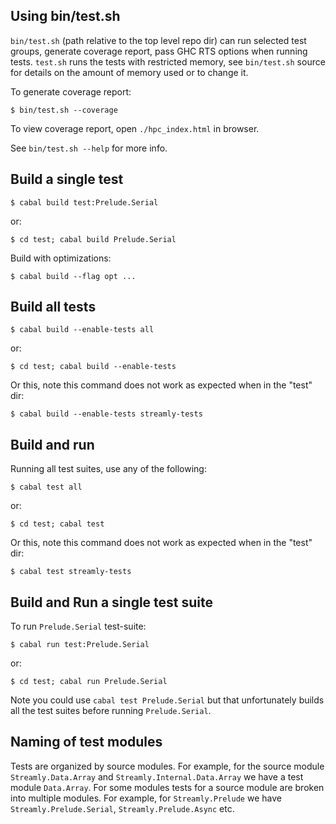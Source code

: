 ## Using bin/test.sh

`bin/test.sh` (path relative to the top level repo dir) can run selected
test groups, generate coverage report, pass GHC RTS options when
running tests. `test.sh` runs the tests with restricted memory, see
`bin/test.sh` source for details on the amount of memory used or to change it.

To generate coverage report:

```
$ bin/test.sh --coverage
```

To view coverage report, open `./hpc_index.html` in browser.

See `bin/test.sh --help` for more info.

## Build a single test

```
$ cabal build test:Prelude.Serial
```

or:

```
$ cd test; cabal build Prelude.Serial
```

Build with optimizations:

```
$ cabal build --flag opt ...
```

## Build all tests

```
$ cabal build --enable-tests all
```

or:

```
$ cd test; cabal build --enable-tests
```

Or this, note this command does not work as expected when in the "test" dir:

```
$ cabal build --enable-tests streamly-tests
```

## Build and run

Running all test suites, use any of the following:

```
$ cabal test all
```

or:

```
$ cd test; cabal test
```

Or this, note this command does not work as expected when in the "test" dir:

```
$ cabal test streamly-tests
```

## Build and Run a single test suite

To run `Prelude.Serial` test-suite:

```
$ cabal run test:Prelude.Serial
```

or:

```
$ cd test; cabal run Prelude.Serial
```

Note you could use `cabal test Prelude.Serial` but that unfortunately builds
all the test suites before running `Prelude.Serial`.

## Naming of test modules

Tests are organized by source modules. For example, for the source
module `Streamly.Data.Array` and `Streamly.Internal.Data.Array` we have
a test module `Data.Array`. For some modules tests for a source module
are broken into multiple modules. For example, for `Streamly.Prelude` we have
`Streamly.Prelude.Serial`, `Streamly.Prelude.Async` etc.
